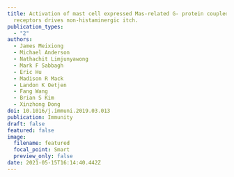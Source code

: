 ```yaml
---
title: Activation of mast cell expressed Mas-related G- protein coupled
  receptors drives non-histaminergic itch.
publication_types:
  - "2"
authors:
  - James Meixiong
  - Michael Anderson
  - Nathachit Limjunyawong
  - Mark F Sabbagh
  - Eric Hu
  - Madison R Mack
  - Landon K Oetjen
  - Fang Wang
  - Brian S Kim
  - Xinzhong Dong
doi: 10.1016/j.immuni.2019.03.013
publication: Immunity
draft: false
featured: false
image:
  filename: featured
  focal_point: Smart
  preview_only: false
date: 2021-05-15T16:14:40.442Z
---
```

